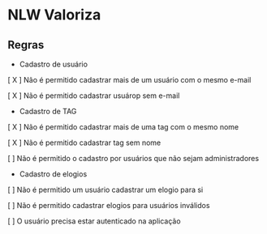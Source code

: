 # NLW Valoriza

## Regras

- Cadastro de usuário

[ X ] Não é permitido cadastrar mais de um usuário com o mesmo e-mail

[ X ] Não é permitido cadastrar usuárop sem e-mail

- Cadastro de TAG

[ X ] Não é permitido cadastrar mais de uma tag com o mesmo nome

[ X ] Não é permitido cadastrar tag sem nome

[ ] Não é permitido o cadastro por usuários que não sejam administradores

- Cadastro de elogios 

[ ] Não é permitido um usuário cadastrar um elogio para si

[ ] Não é permitido cadastrar elogios para usuários inválidos

[ ] O usuário precisa estar autenticado na aplicação